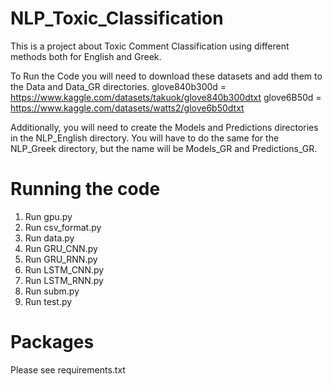 # NLP_Toxic_Classification
This is a project about Toxic Comment Classification using different methods both for English and Greek.

To Run the Code you will need to download these datasets and add them to the Data and Data_GR directories.
glove840b300d = https://www.kaggle.com/datasets/takuok/glove840b300dtxt
glove6B50d = https://www.kaggle.com/datasets/watts2/glove6b50dtxt

Additionally, you will need to create the Models and Predictions directories in the NLP_English directory. 
You will have to do the same for the NLP_Greek directory, but the name will be Models_GR and Predictions_GR.

# Running the code
1. Run gpu.py
2. Run csv_format.py
3. Run data.py
4. Run GRU_CNN.py
5. Run GRU_RNN.py
6. Run LSTM_CNN.py
7. Run LSTM_RNN.py
8. Run subm.py
9. Run test.py

# Packages
Please see requirements.txt
